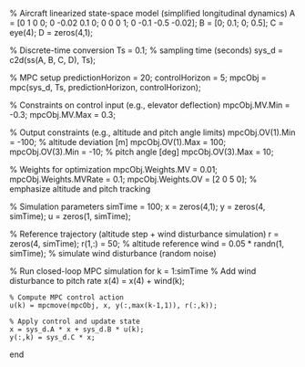 % Aircraft linearized state-space model (simplified longitudinal dynamics)
A = [0 1 0 0;
     0 -0.02 0.1 0;
     0 0 0 1;
     0 -0.1 -0.5 -0.02];
B = [0; 0.1; 0; 0.5];
C = eye(4);
D = zeros(4,1);

% Discrete-time conversion
Ts = 0.1; % sampling time (seconds)
sys_d = c2d(ss(A, B, C, D), Ts);

% MPC setup
predictionHorizon = 20;
controlHorizon = 5;
mpcObj = mpc(sys_d, Ts, predictionHorizon, controlHorizon);

% Constraints on control input (e.g., elevator deflection)
mpcObj.MV.Min = -0.3;
mpcObj.MV.Max =  0.3;

% Output constraints (e.g., altitude and pitch angle limits)
mpcObj.OV(1).Min = -100;  % altitude deviation [m]
mpcObj.OV(1).Max =  100;
mpcObj.OV(3).Min = -10;   % pitch angle [deg]
mpcObj.OV(3).Max =  10;

% Weights for optimization
mpcObj.Weights.MV = 0.01;
mpcObj.Weights.MVRate = 0.1;
mpcObj.Weights.OV = [2 0 5 0];  % emphasize altitude and pitch tracking

% Simulation parameters
simTime = 100;
x = zeros(4,1);
y = zeros(4, simTime);
u = zeros(1, simTime);

% Reference trajectory (altitude step + wind disturbance simulation)
r = zeros(4, simTime);
r(1,:) = 50;  % altitude reference
wind = 0.05 * randn(1, simTime);  % simulate wind disturbance (random noise)

% Run closed-loop MPC simulation
for k = 1:simTime
    % Add wind disturbance to pitch rate
    x(4) = x(4) + wind(k);
    
    % Compute MPC control action
    u(k) = mpcmove(mpcObj, x, y(:,max(k-1,1)), r(:,k));

    % Apply control and update state
    x = sys_d.A * x + sys_d.B * u(k);
    y(:,k) = sys_d.C * x;
end
